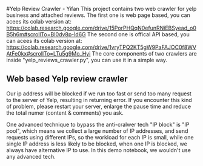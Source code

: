 #Yelp Review Crawler - Yifan
This project contains two web crawler for yelp business and attached reviews.
The first one is web page based, you can acees its colab version at: https://colab.research.google.com/drive/15PorPHQqN0efunRNiEBSyead_o0B5h6m#scrollTo=BI0dv8p-ld6G
The second one is offical API based, you can acees its colab version at: https://colab.research.google.com/drive/1vryTPQ2KT5gW9PaFAJOC0f8WVAtFe0kx#scrollTo=LTu5g9Mo_Hyi
The core components of two crawlers are inside "yelp_reviews_crawler.py", you can use it in a simple way.

## Web based Yelp review crawler

Our ip address will be blocked if we run too fast or send too many request to the server of Yelp, resulting in returning error. If you encounter this kind of problem, please restart your server, enlarge the pause time and reduce the total numer (content & comments) you ask.

One advanced technique to bypass the anti-cralwer tech "IP block" is "IP pool", which means we collect a large number of IP addresses, and send requests using different IPs, so the workload for each IP is small, while one single IP address is less likely to be blocked, when one IP is blocked, we always have alternative IP to use. In this demo notebook, we wouldn't use any advanced tech.

